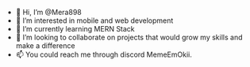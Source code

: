 - 👋 Hi, I’m @Mera898
- 👀 I’m interested in mobile and web development
- 🌱 I’m currently learning MERN Stack
- 💞️ I’m looking to collaborate on projects that would grow my skills and make a difference
- 📫 You could reach me through discord MemeEmOkii. 

<!---
Mera898/Mera898 is a ✨ special ✨ repository because its `README.md` (this file) appears on your GitHub profile.
You can click the Preview link to take a look at your changes.
--->
